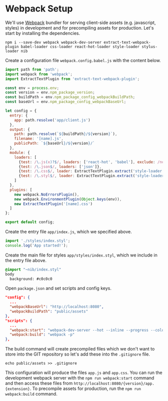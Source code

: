 # Webpack Setup

We'll use [Webpack](http://webpack.github.io) bundler for serving client-side assets (e.g. javascript, styles) in development and for precompiling assets for production. Let's start by installing the dependencies.

```
npm i --save-dev webpack webpack-dev-server extract-text-webpack-plugin babel-loader css-loader react-hot-loader style-loader stylus-loader nib
```

Create a configuration file `webpack.config.babel.js` with the content below.

```js
import path from 'path';
import webpack from 'webpack';
import ExtractTextPlugin from 'extract-text-webpack-plugin';

const env = process.env;
const version = env.npm_package_version;
const buildPath = env.npm_package_config_webpackBuildPath;
const baseUrl = env.npm_package_config_webpackBaseUrl;

let config = {
  entry: {
    app: path.resolve('app/client.js')
  },
  output: {
    path: path.resolve(`${buildPath}/${version}`),
    filename: '[name].js',
    publicPath: `${baseUrl}/${version}/`
  },
  module: {
    loaders: [
      {test: /\.js(x)?$/, loaders: ['react-hot', 'babel'], exclude: /node_modules/},
      {test: /\.json$/, loaders: ['json']},
      {test: /\.css$/, loader: ExtractTextPlugin.extract('style-loader', 'css-loader')},
      {test: /\.styl$/, loader: ExtractTextPlugin.extract('style-loader', 'css-loader!stylus-loader')},
    ]
  },
  plugins: [
    new webpack.NoErrorsPlugin(),
    new webpack.EnvironmentPlugin(Object.keys(env)),
    new ExtractTextPlugin('[name].css')
  ]
};

export default config;
```

Create the entry file `app/index.js`, which we specified above.

```js
import './styles/index.styl';
console.log('App started!');
```

Create the main file for styles `app/styles/index.styl`, which we include in the entry file above.

```css
@import "~nib/index.styl"
body
  background: #c0c0c0
```

Open `package.json` and set scripts and config keys.

```json
"config": {
  ...
  "webpackBaseUrl": "http://localhost:8080",
  "webpackBuildPath": "public/assets"
},
"scripts": {
  ...
  "webpack:start": "webpack-dev-server --hot --inline --progress --colors",
  "webpack:build": "webpack -p"
},
```

The build command will create precompiled files which we don't want to store into the GIT repository so let's add these into the `.gitignore` file.

```
echo public/assets >> .gitignore
```

This configuration will produce the files `app.js` and `app.css`. You can run the development webpack server with the `npm run webpack:start` command and then access these files from `http://localhost:8080/{version}/app.{extension}`. To precompile assets for production, run the `npm run webpack:build` command.

